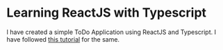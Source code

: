 # Learning ReactJS with Typescript

I have created a simple ToDo Application using ReactJS and Typescript.
I have followed [this tutorial](https://youtu.be/bjnW2NLAofI) for the same.

